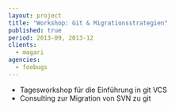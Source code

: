 ```yaml
---
layout: project
title: "Workshop: Git & Migrationsstrategien"
published: true
period: 2013-09, 2013-12
clients:
  - magari
agencies:
  - foobugs
---
```

- Tagesworkshop für die Einführung in git VCS
- Consulting zur Migration von SVN zu git
